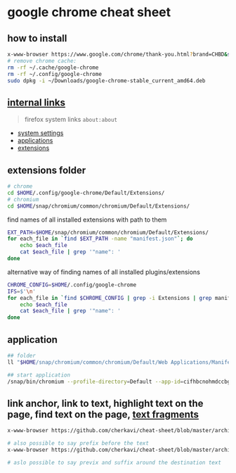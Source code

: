 # google chrome cheat sheet

## how to install 
```sh
x-www-browser https://www.google.com/chrome/thank-you.html?brand=CHBD&statcb=0&installdataindex=empty&defaultbrowser=0
# remove chrome cache: 
rm -rf ~/.cache/google-chrome
rm -rf ~/.config/google-chrome
sudo dpkg -i ~/Downloads/google-chrome-stable_current_amd64.deb
```

## [internal links](chrome://chrome-urls/)
> firefox system links `about:about`
* [system settings ](chrome://system/)  
* [applications](chrome://apps/)
* [extensions](chrome://extensions-internals/)

## extensions folder
```sh
# chrome
cd $HOME/.config/google-chrome/Default/Extensions/
# chromium
cd $HOME/snap/chromium/common/chromium/Default/Extensions/
```

find names of all installed extensions with path to them
```sh
EXT_PATH=$HOME/snap/chromium/common/chromium/Default/Extensions/
for each_file in `find $EXT_PATH -name "manifest.json"`; do
    echo $each_file
    cat $each_file | grep '"name": '
done
```

alternative way of finding names of all installed plugins/extensions
```sh
CHROME_CONFIG=$HOME/.config/google-chrome
IFS=$'\n'
for each_file in `find $CHROME_CONFIG | grep -i Extensions | grep manifest.json$`; do
    echo $each_file
    cat $each_file | grep '"name": '
done
```
## application 
```sh
## folder
ll "$HOME/snap/chromium/common/chromium/Default/Web Applications/Manifest Resources/"

## start application
/snap/bin/chromium --profile-directory=Default --app-id=cifhbcnohmdccbgoicgdjpfamggdegmo
```

## link anchor, link to text, highlight text on the page, find text on the page, [text fragments](https://developer.mozilla.org/en-US/docs/Web/Text_fragments)
```sh
x-www-browser https://github.com/cherkavi/cheat-sheet/blob/master/architecture-cheat-sheet.md#:~:text=Architecture cheat sheet&text=Useful links

# also possible to say prefix before the text
x-www-browser https://github.com/cherkavi/cheat-sheet/blob/master/architecture-cheat-sheet.md#:~:text=Postponing,%20about

# aslo possible to say previx and suffix around the destination text

```
